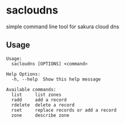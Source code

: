# sacloudns
simple command line tool for sakura cloud dns

## Usage

```
Usage:
  sacloudns [OPTIONS] <command>

Help Options:
  -h, --help  Show this help message

Available commands:
  list     list zones
  radd     add a record
  rdelete  delete a record
  rset     replace records or add a record
  zone     describe zone
```

